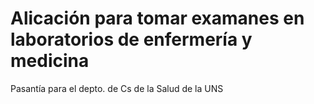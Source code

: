 ﻿Alicación para tomar examanes en laboratorios de enfermería y medicina
==============
Pasantía para el depto. de Cs de la Salud de la UNS